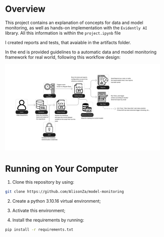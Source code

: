 # Overview

This project contains an explanation of concepts for data and model monitoring, as well as hands-on implementation with the `Evidently AI` library. All this information is within the `project.ipynb` file

I created reports and tests, that avaiable in the artifacts folder.

In the end is provided guidelines to a automatic data and model monitoring framework for real world, following this workflow design:

![1735929954967](image/README/1735929954967.jpg)

# Running on Your Computer

1. Clone this repository by using:

```bash
git clone https://github.com/AlisonZa/model-monitoring
```

2. Create a python 3.10.16 virtual environment;

3. Activate this environment;

4. Install the requirements by running: 

```bash
pip install -r requirements.txt
```